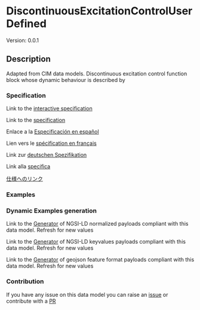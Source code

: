 # DiscontinuousExcitationControlUserDefined
Version: 0.0.1

## Description 

Adapted from CIM data models. Discontinuous excitation control function block whose dynamic behaviour is described by
### Specification

Link to the [interactive specification](https://swagger.lab.fiware.org/?url=https://smart-data-models.github.io/dataModel.EnergyCIM/DiscontinuousExcitationControlUserDefined/swagger.yaml)

Link to the [specification](https://github.com/smart-data-models/dataModel.EnergyCIM/blob/master/DiscontinuousExcitationControlUserDefined/doc/spec.md)

Enlace a la [Especificación en español](https://github.com/smart-data-models/dataModel.EnergyCIM/blob/master/DiscontinuousExcitationControlUserDefined/doc/spec_ES.md)

Lien vers le [spécification en français](https://github.com/smart-data-models/dataModel.EnergyCIM/blob/master/DiscontinuousExcitationControlUserDefined/doc/spec_FR.md)

Link zur [deutschen Spezifikation](https://github.com/smart-data-models/dataModel.EnergyCIM/blob/master/DiscontinuousExcitationControlUserDefined/doc/spec_DE.md)

Link alla [specifica](https://github.com/smart-data-models/dataModel.EnergyCIM/blob/master/DiscontinuousExcitationControlUserDefined/doc/spec_IT.md)

[仕様へのリンク](https://github.com/smart-data-models/dataModel.EnergyCIM/blob/master/DiscontinuousExcitationControlUserDefined/doc/spec_JA.md)
### Examples
### Dynamic Examples generation

Link to the [Generator](https://smartdatamodels.org/extra/ngsi-ld_generator.php?schemaUrl=https://raw.githubusercontent.com/smart-data-models/dataModel.EnergyCIM/master/DiscontinuousExcitationControlUserDefined/schema.json&email=info@smartdatamodels.org) of NGSI-LD normalized payloads compliant with this data model. Refresh for new values

Link to the [Generator](https://smartdatamodels.org/extra/ngsi-ld_generator_keyvalues.php?schemaUrl=https://raw.githubusercontent.com/smart-data-models/dataModel.EnergyCIM/master/DiscontinuousExcitationControlUserDefined/schema.json&email=info@smartdatamodels.org) of NGSI-LD keyvalues payloads compliant with this data model. Refresh for new values

Link to the [Generator](https://smartdatamodels.org/extra/geojson_features_generator.php?schemaUrl=https://raw.githubusercontent.com/smart-data-models/dataModel.EnergyCIM/master/DiscontinuousExcitationControlUserDefined/schema.json&email=info@smartdatamodels.org) of geojson feature format payloads compliant with this data model. Refresh for new values
### Contribution

 If you have any issue on this data model you can raise an [issue](https://github.com/smart-data-models/dataModel.EnergyCIM/issues)  or contribute with a [PR](https://github.com/smart-data-models/dataModel.EnergyCIM/pulls)